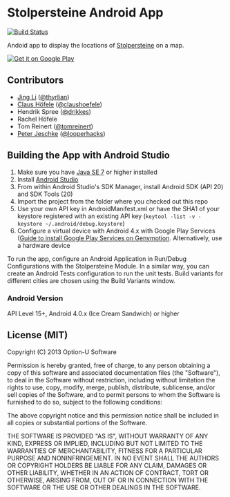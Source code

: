 # Stolpersteine Android App

[![Build Status](https://travis-ci.org/Stolpersteine/stolpersteine-android.svg?branch=master)](https://travis-ci.org/Stolpersteine/stolpersteine-android)

Andoid app to display the locations of [Stolpersteine](http://en.wikipedia.org/wiki/Stolperstein) on a map. 

[![Get it on Google Play](https://developer.android.com/images/brand/en_generic_rgb_wo_45.png)](https://play.google.com/store/apps/details?id=com.option_u.stolpersteine)

## Contributors

- [Jing Li](https://github.com/thyrlian) ([@thyrlian](https://twitter.com/thyrlian))
- [Claus Höfele](http://github.com/choefele) ([@claushoefele](https://twitter.com/claushoefele))
- Hendrik Spree ([@drikkes](https://twitter.com/drikkes))
- Rachel Höfele
- Tom Reinert ([@tomreinert](https://twitter.com/tomreinert))
- [Peter Jeschke](https://github.com/looperhacks) ([@looperhacks](https://github.com/looperhacks))

## Building the App with Android Studio

1. Make sure you have [Java SE 7](http://www.oracle.com/technetwork/articles/javase/index-jsp-138363.html) or higher installed
2. Install [Android Studio](https://developer.android.com/sdk/installing/studio.html)
3. From within Android Studio's SDK Manager, install Android SDK (API 20) and SDK Tools (20)
4. Import the project from the folder where you checked out this repo
5. Use your own API key in AndroidManifest.xml or have the SHA1 of your keystore registered with an existing API key (`keytool -list -v -keystore ~/.android/debug.keystore`)
6. Configure a virtual device with Android 4.x with Google Play Services ([Guide to install Google Play Services on Genymotion](http://stackoverflow.com/questions/17831990/how-do-you-install-google-frameworks-play-accounts-etc-on-a-genymotion-virtu). Alternatively, use a hardware device

To run the app, configure an Android Application in Run/Debug Configurations with the Stolpersteine Module. In a similar way, you can create an Android Tests configuration to run the unit tests. Build variants for different cities are chosen using the Build Variants window.

### Android Version

API Level 15+, Android 4.0.x (Ice Cream Sandwich) or higher

## License (MIT)

Copyright (C) 2013 Option-U Software

Permission is hereby granted, free of charge, to any person obtaining a copy of this software and associated documentation files (the "Software"), to deal in the Software without restriction, including without limitation the rights to use, copy, modify, merge, publish, distribute, sublicense, and/or sell copies of the Software, and to permit persons to whom the Software is furnished to do so, subject to the following conditions:

The above copyright notice and this permission notice shall be included in all copies or substantial portions of the Software.

THE SOFTWARE IS PROVIDED "AS IS", WITHOUT WARRANTY OF ANY KIND, EXPRESS OR IMPLIED, INCLUDING BUT NOT LIMITED TO THE WARRANTIES OF MERCHANTABILITY, FITNESS FOR A PARTICULAR PURPOSE AND NONINFRINGEMENT. IN NO EVENT SHALL THE AUTHORS OR COPYRIGHT HOLDERS BE LIABLE FOR ANY CLAIM, DAMAGES OR OTHER LIABILITY, WHETHER IN AN ACTION OF CONTRACT, TORT OR OTHERWISE, ARISING FROM, OUT OF OR IN CONNECTION WITH THE SOFTWARE OR THE USE OR OTHER DEALINGS IN THE SOFTWARE.
